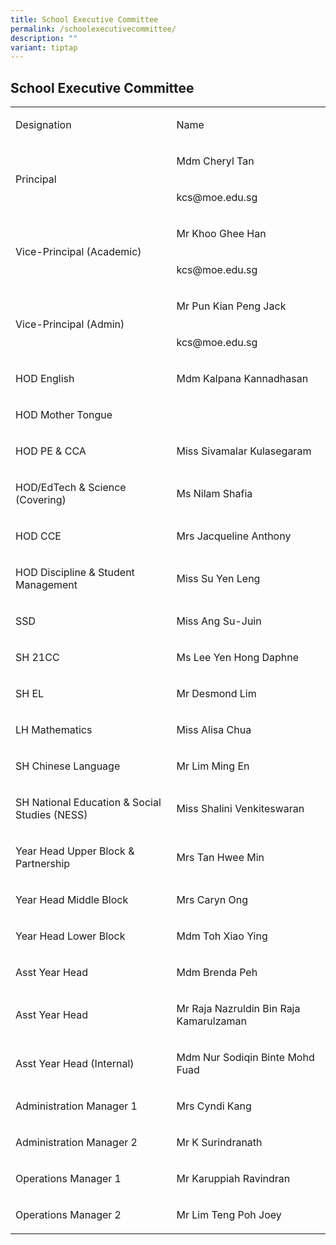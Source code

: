 ```yaml
---
title: School Executive Committee
permalink: /schoolexecutivecommittee/
description: ""
variant: tiptap
---
```

<h2>School Executive Committee</h2>
<table style="minWidth: 50px">
<colgroup>
<col>
<col>
</colgroup>
<tbody>
<tr>
<td rowspan="1" colspan="1">
<p>Designation</p>
</td>
<td rowspan="1" colspan="1">
<p>Name</p>
</td>
</tr>
<tr>
<td rowspan="2" colspan="1">
<p>Principal</p>
</td>
<td rowspan="1" colspan="1">
<p>Mdm Cheryl Tan</p>
</td>
</tr>
<tr>
<td rowspan="1" colspan="1">
<p>kcs@moe.edu.sg</p>
</td>
</tr>
<tr>
<td rowspan="2" colspan="1">
<p>Vice-Principal (Academic)</p>
</td>
<td rowspan="1" colspan="1">
<p>Mr Khoo Ghee Han</p>
</td>
</tr>
<tr>
<td rowspan="1" colspan="1">
<p>kcs@moe.edu.sg</p>
</td>
</tr>
<tr>
<td rowspan="2" colspan="1">
<p>Vice-Principal (Admin)</p>
</td>
<td rowspan="1" colspan="1">
<p>Mr Pun Kian Peng Jack</p>
</td>
</tr>
<tr>
<td rowspan="1" colspan="1">
<p>kcs@moe.edu.sg</p>
</td>
</tr>
<tr>
<td rowspan="1" colspan="1">
<p>HOD English</p>
</td>
<td rowspan="1" colspan="1">
<p>Mdm Kalpana Kannadhasan</p>
</td>
</tr>
<tr>
<td rowspan="1" colspan="1">
<p>HOD Mother Tongue</p>
</td>
<td rowspan="1" colspan="1">
<p></p>
</td>
</tr>
<tr>
<td rowspan="1" colspan="1">
<p>HOD PE &amp; CCA</p>
</td>
<td rowspan="1" colspan="1">
<p>Miss Sivamalar Kulasegaram</p>
</td>
</tr>
<tr>
<td rowspan="1" colspan="1">
<p>HOD/EdTech &amp; Science (Covering)</p>
</td>
<td rowspan="1" colspan="1">
<p>Ms Nilam Shafia</p>
</td>
</tr>
<tr>
<td rowspan="1" colspan="1">
<p>HOD CCE</p>
</td>
<td rowspan="1" colspan="1">
<p>Mrs Jacqueline Anthony</p>
</td>
</tr>
<tr>
<td rowspan="1" colspan="1">
<p>HOD Discipline &amp; Student Management</p>
</td>
<td rowspan="1" colspan="1">
<p>Miss Su Yen Leng</p>
</td>
</tr>
<tr>
<td rowspan="1" colspan="1">
<p>SSD</p>
</td>
<td rowspan="1" colspan="1">
<p>Miss Ang Su-Juin</p>
</td>
</tr>
<tr>
<td rowspan="1" colspan="1">
<p>SH 21CC</p>
</td>
<td rowspan="1" colspan="1">
<p>Ms Lee Yen Hong Daphne</p>
</td>
</tr>
<tr>
<td rowspan="1" colspan="1">
<p>SH EL</p>
</td>
<td rowspan="1" colspan="1">
<p>Mr Desmond Lim</p>
</td>
</tr>
<tr>
<td rowspan="1" colspan="1">
<p>LH Mathematics</p>
</td>
<td rowspan="1" colspan="1">
<p>Miss Alisa Chua</p>
</td>
</tr>
<tr>
<td rowspan="1" colspan="1">
<p>SH Chinese Language</p>
</td>
<td rowspan="1" colspan="1">
<p>Mr Lim Ming En</p>
</td>
</tr>
<tr>
<td rowspan="1" colspan="1">
<p>SH National Education &amp; Social Studies (NESS)</p>
</td>
<td rowspan="1" colspan="1">
<p>Miss Shalini Venkiteswaran</p>
</td>
</tr>
<tr>
<td rowspan="1" colspan="1">
<p>Year Head Upper Block &amp; Partnership</p>
</td>
<td rowspan="1" colspan="1">
<p>Mrs Tan Hwee Min</p>
</td>
</tr>
<tr>
<td rowspan="1" colspan="1">
<p>Year Head Middle Block</p>
</td>
<td rowspan="1" colspan="1">
<p>Mrs Caryn Ong</p>
</td>
</tr>
<tr>
<td rowspan="1" colspan="1">
<p>Year Head Lower Block</p>
</td>
<td rowspan="1" colspan="1">
<p>Mdm Toh Xiao Ying</p>
</td>
</tr>
<tr>
<td rowspan="1" colspan="1">
<p>Asst Year Head</p>
</td>
<td rowspan="1" colspan="1">
<p>Mdm Brenda Peh</p>
</td>
</tr>
<tr>
<td rowspan="1" colspan="1">
<p>Asst Year Head</p>
</td>
<td rowspan="1" colspan="1">
<p>Mr Raja Nazruldin Bin Raja Kamarulzaman</p>
</td>
</tr>
<tr>
<td rowspan="1" colspan="1">
<p>Asst Year Head (Internal)</p>
</td>
<td rowspan="1" colspan="1">
<p>Mdm Nur Sodiqin Binte Mohd Fuad</p>
</td>
</tr>
<tr>
<td rowspan="1" colspan="1">
<p>Administration Manager 1</p>
</td>
<td rowspan="1" colspan="1">
<p>Mrs Cyndi Kang</p>
</td>
</tr>
<tr>
<td rowspan="1" colspan="1">
<p>Administration Manager 2</p>
</td>
<td rowspan="1" colspan="1">
<p>Mr K Surindranath</p>
</td>
</tr>
<tr>
<td rowspan="1" colspan="1">
<p>Operations Manager 1</p>
</td>
<td rowspan="1" colspan="1">
<p>Mr Karuppiah Ravindran</p>
</td>
</tr>
<tr>
<td rowspan="1" colspan="1">
<p>Operations Manager 2</p>
</td>
<td rowspan="1" colspan="1">
<p>Mr Lim Teng Poh Joey&nbsp;</p>
</td>
</tr>
</tbody>
</table>
<p></p>